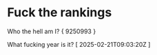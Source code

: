 # Fuck the rankings

Who the hell am I?
{ 9250993 }

What fucking year is it?
[ 2025-02-21T09:03:20Z ]

